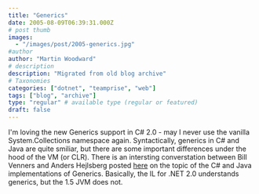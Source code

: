 ```yaml
---
title: "Generics"
date: 2005-08-09T06:39:31.000Z
# post thumb
images:
  - "/images/post/2005-generics.jpg"
#author
author: "Martin Woodward"
# description
description: "Migrated from old blog archive"
# Taxonomies
categories: ["dotnet", "teamprise", "web"]
tags: ["blog", "archive"]
type: "regular" # available type (regular or featured)
draft: false
---
```

I'm loving the new Generics support in C# 2.0 - may I never use the vanilla System.Collections namespace again.  Syntactically, generics in C# and Java are quite smiliar, but there are some important differences under the hood of the VM (or CLR).  There is an intersting converstation between Bill Venners and Anders Hejlsberg posted [here](http://www.artima.com/intv/generics2.html) on the topic of the C# and Java implementations of Generics.  Basically, the IL for .NET 2.0 understands generics, but the 1.5 JVM does not.